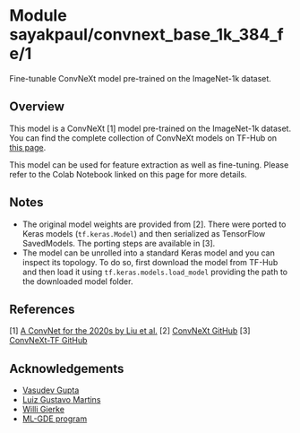 # Module sayakpaul/convnext_base_1k_384_fe/1

Fine-tunable ConvNeXt model pre-trained on the ImageNet-1k dataset.

<!-- asset-path: https://storage.googleapis.com/convnext/saved_models/tars/convnext_base_1k_384_fe.tar  -->
<!-- task: image-classification -->
<!-- network-architecture: convnext -->
<!-- format: saved_model_2 -->
<!-- fine-tunable: true -->
<!-- license: mit -->
<!-- colab: https://colab.research.google.com/github/sayakpaul/ConvNeXt-TF/blob/main/notebooks/finetune.ipynb -->

## Overview

This model is a ConvNeXt [1] model pre-trained on the ImageNet-1k dataset. You can find the complete
collection of ConvNeXt models on TF-Hub on [this page](https://tfhub.dev/sayakpaul/collections/convnext/1).

This model can be used for feature extraction as well as fine-tuning. Please refer to the Colab Notebook
linked on this page for more details.

## Notes

* The original model weights are provided from [2]. There were ported to Keras models
(`tf.keras.Model`) and then serialized as TensorFlow SavedModels. The porting
steps are available in [3].
* The model can be unrolled into a standard Keras model and you can inspect its topology.
To do so, first download the model from TF-Hub and then load it using `tf.keras.models.load_model`
providing the path to the downloaded model folder.

## References

[1] [A ConvNet for the 2020s by Liu et al.](https://arxiv.org/abs/2201.03545)
[2] [ConvNeXt GitHub](https://github.com/facebookresearch/ConvNeXt)
[3] [ConvNeXt-TF GitHub](https://github.com/sayakpaul/ConvNeXt-TF)

## Acknowledgements

* [Vasudev Gupta](https://github.com/vasudevgupta7) 
* [Luiz Gustavo Martins](https://twitter.com/gusthema)
* [Willi Gierke](https://ch.linkedin.com/in/willi-gierke)
* [ML-GDE program](https://developers.google.com/programs/experts/)

